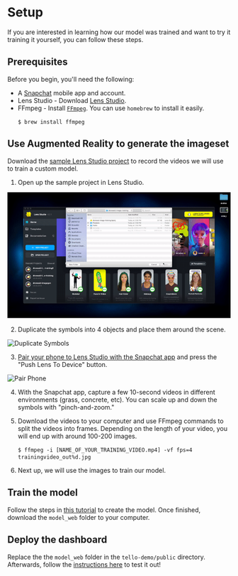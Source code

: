# Setup

If you are interested in learning how our model was trained and want to try it training it yourself, you can follow these steps. 

## Prerequisites

Before you begin, you'll need the following:

* A [Snapchat](https://www.snapchat.com) mobile app and account.
* Lens Studio - Download [Lens Studio](https://lensstudio.snapchat.com/download).
* FFmpeg - Install [`FFmpeg`](https://ffmpeg.org/). You can use `homebrew` to install it easily.
   ```
   $ brew install ffmpeg
   ```  
## Use Augmented Reality to generate the imageset

Download the [sample Lens Studio project](augmented-reality-image-training) to record the videos we will use to train a custom model. 

1. Open up the sample project in Lens Studio.

![Load Project](img/LoadProject.gif)
    
2. Duplicate the symbols into 4 objects and place them around the scene.

![Duplicate Symbols](img/DuplicateSymbols.gif)

3. [Pair your phone to Lens Studio with the Snapchat app](https://lensstudio.snapchat.com/guides/general/pairing-to-snapchat/) and press the "Push Lens To Device" button.

![Pair Phone](img/PairPhone.gif)

4. With the Snapchat app, capture a few 10-second videos in different environments (grass, concrete, etc). You can scale up and down the symbols with "pinch-and-zoom."

5. Download the videos to your computer and use FFmpeg commands to split the videos into frames. Depending on the length of your video, you will end up with around 100-200 images. 

   ```
   $ ffmpeg -i [NAME_OF_YOUR_TRAINING_VIDEO.mp4] -vf fps=4 trainingvideo_out%d.jpg
   ```  

6. Next up, we will use the images to train our model. 

## Train the model

Follow the steps in [this tutorial](https://cloud-annotations.github.io/training/object-detection/cli/) to create the model. Once finished, download the `model_web` folder to your computer.

## Deploy the dashboard

Replace the the `model_web` folder in the `tello-demo/public` directory. Afterwards, follow the [instructions here](tello-demo) to test it out!
